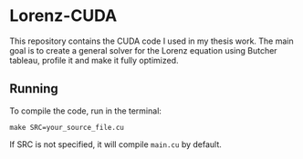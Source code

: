 # Lorenz-CUDA
This repository contains the CUDA code I used in my thesis work. The main goal is to create a general solver for the Lorenz equation using Butcher tableau, profile it and make it fully optimized.


## Running

To compile the code, run in the terminal:

```
make SRC=your_source_file.cu
```

If SRC is not specified, it will compile `main.cu` by default.